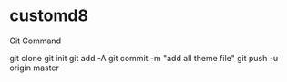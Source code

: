 # customd8
Git Command

git clone
git init
git add -A
git commit -m "add all theme file"
git push -u origin master
